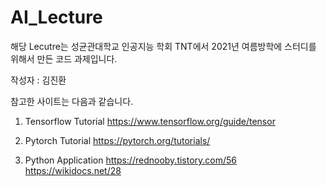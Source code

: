 # AI_Lecture

해당 Lecutre는 성균관대학교 인공지능 학회 TNT에서 2021년 여름방학에 스터디를 위해서 만든 코드 과제입니다.

작성자 :  김진환

참고한 사이트는 다음과 같습니다.

1. Tensorflow Tutorial
https://www.tensorflow.org/guide/tensor

2. Pytorch Tutorial
https://pytorch.org/tutorials/

3. Python Application
https://rednooby.tistory.com/56
https://wikidocs.net/28

